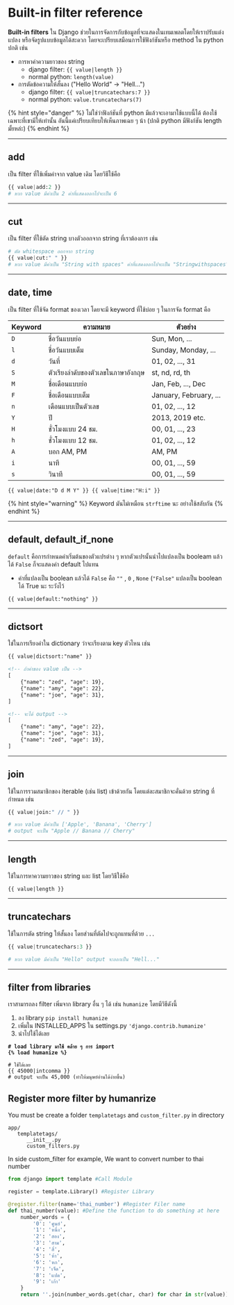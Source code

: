 # Built-in filter reference

**Built-in filters** ใน Django ช่วยในการจัดการกับข้อมูลที่จะแสดงในเทมเพลตโดยให้เราปรับแต่ง แปลง หรือจัดรูปแบบข้อมูลได้สะดวก โดยจะเปรียบเสมือนการใช้ฟังก์ชันหรือ method ใน python ปกติ เช่น

* การหาค่าความยาวของ string
  * django filter: `{{ value|length }}`
  * normal python: `length(value)`
* การตัดข้อความให้สั้นลง ("Hello World" -> "Hell...")
  * django filter: `{{ value|truncatechars:7 }}`
  * normal python: `value.truncatechars(7)`&#x20;

{% hint style="danger" %}
ไม่ใช่ว่าฟังก์ชันที่ python มีแล้วจะเอามาใช้แบบนี้ได้ ต้องใช้เฉพาะที่เขามีให้เท่านั้น อันนี้แค่เปรียบเทียบให้เห็นภาพเฉย ๆ น้า (ปกติ python มีฟังก์ชัน length มั้ยหล่ะ)
{% endhint %}

***

## add

เป็น filter ที่ใช้เพิ่มค่าจาก value เดิม โดยวิธีใช้คือ

```python
{{ value|add:2 }}
# หาก value มีค่าเป็น 2 ค่าที่แสดงออกไปจะเป็น 6
```

***

## cut

เป็น filter ที่ใช้ตัด string บางตัวออกจาก string ที่เราต้องการ เช่น

```python
# ตัด whitespace ออกจาก string
{{ value|cut:" " }}
# หาก value มีค่าเป็น "String with spaces" ค่าที่แสดงออกไปจะเป็น "Stringwithspaces"
```

***

## date, time

เป็น filter ที่ใช้จัด format ของเวลา โดยจะมี keyword ที่ใช้บ่อย ๆ ในการจัด format คือ

| Keyword | ความหมาย                           | ตัวอย่าง               |
| ------- | ---------------------------------- | ---------------------- |
| `D`     | ชื่อวันแบบย่อ                      | Sun, Mon, ...          |
| `l`     | ชื่อวันแบบเต็ม                     | Sunday, Monday, ...    |
| `d`     | วันที่                             | 01, 02, ..., 31        |
| `S`     | ตัวเรียงลำดับของตัวเลขในภาษาอังกฤษ | st, nd, rd, th         |
| `M`     | ชื่อเดือนแบบย่อ                    | Jan, Feb, ..., Dec     |
| `F`     | ชื่อเดือนแบบเต็ม                   | January, February, ... |
| `n`     | เดือนแบบเป็นตัวเลข                 | 01, 02, ..., 12        |
| `Y`     | ปี                                 | 2013, 2019 etc.        |
| `H`     | ชั่วโมงแบบ 24 ชม.                  | 00, 01, ..., 23        |
| `h`     | ชั่วโมงแบบ 12 ชม.                  | 01, 02, ..., 12        |
| `A`     | บอก AM, PM                         | AM, PM                 |
| `i`     | นาที                               | 00, 01, ..., 59        |
| `s`     | วินาที                             | 00, 01, ..., 59        |

```
{{ value|date:"D d M Y" }} {{ value|time:"H:i" }}
```

{% hint style="warning" %}
Keyword มันไม่เหมือน `strftime` นะ อย่างใช้สลับกัน&#x20;
{% endhint %}

***

## default, default\_if\_none

`default` คือการกำหนดค่าเริ่มต้นของตัวแปรต่าง ๆ หากตัวแปรนั้นนำไปแปลงเป็น booleam แล้วได้ `False` ก็จะแสดงค่า default ไปแทน

* ค่าที่แปลงเป็น boolean แล้วได้ `False` คือ `""` , `0` , `None` (`"False"` แปลงเป็น boolean ได้ True นะ ระวังไว้

```
{{ value|default:"nothing" }}
```

***

## dictsort

ใช่ในการเรียงค่าใน dictionary ว่าจะเรียงตาม key ตัวไหน เช่น

```html
{{ value|dictsort:"name" }}

<!-- ถ้าค่าของ value เป็น -->
[
    {"name": "zed", "age": 19},
    {"name": "amy", "age": 22},
    {"name": "joe", "age": 31},
]

<!-- จะได้ output -->
[
    {"name": "amy", "age": 22},
    {"name": "joe", "age": 31},
    {"name": "zed", "age": 19},
]
```

***

## join

ใช้ในการรวมสมาชิกของ iterable (เช่น list) เข้าด้วยกัน โดยแต่ละสมาชิกจะคั่นด้วย string ที่กำหนด เช่น

```python
{{ value|join:" // " }}

# หาก value มีค่าเป็น ['Apple', 'Banana', 'Cherry']
# output จะเป็น "Apple // Banana // Cherry"
```

***

## length

ใช้ในการหาความยาวของ string และ list โดยวิธีใช้คือ

```
{{ value|length }}
```

***

## truncatechars

ใช้ในการตัด string ให้สั้นลง โดยส่วนที่ตัดไปจะถูกแทนที่ด้วย `...`&#x20;

```python
{{ value|truncatechars:3 }}

# หาก value มีค่าเป็น "Hello" output จะออกเป็น "Hell..."
```

***

## filter from libraries

เราสามารถลง filter เพิ่มจาก library อื่น ๆ ได้ เช่น `humanize` โดยมีวิธีดังนี้

1. ลง library `pip install humanize`
2. เพิ่มใน INSTALLED\_APPS ใน settings.py `'django.contrib.humanize'`
3. นำไปใช้ได้เลย

<pre class="language-python"><code class="lang-python"><strong># load library มาใช้ คล้าย ๆ การ import
</strong><strong>{% load humanize %}
</strong>
# ใช้ได้เลย
{{ 45000|intcomma }}
# output จะเป็น 45,000 (ทำให้มนุษย์อ่านได้ง่ายขึ้น)
</code></pre>

## Register more filter by humanrize
You must be create a folder `templatetags` and `custom_filter.py` in directory
```
app/
   templatetags/
      __init__.py
      custom_filters.py
```
In side custom_filter for example, We want to convert number to thai number
```py
from django import template #Call Module

register = template.Library() #Register Library

@register.filter(name='thai_number') #Register Filer name
def thai_number(value): #Define the function to do something at here
    number_words = {
        '0': 'ศูนย์',
        '1': 'หนึ่ง',
        '2': 'สอง',
        '3': 'สาม',
        '4': 'สี่',
        '5': 'ห้า',
        '6': 'หก',
        '7': 'เจ็ด',
        '8': 'แปด',
        '9': 'เก้า'
    }
    return ''.join(number_words.get(char, char) for char in str(value)) # Don't forget return values
```
